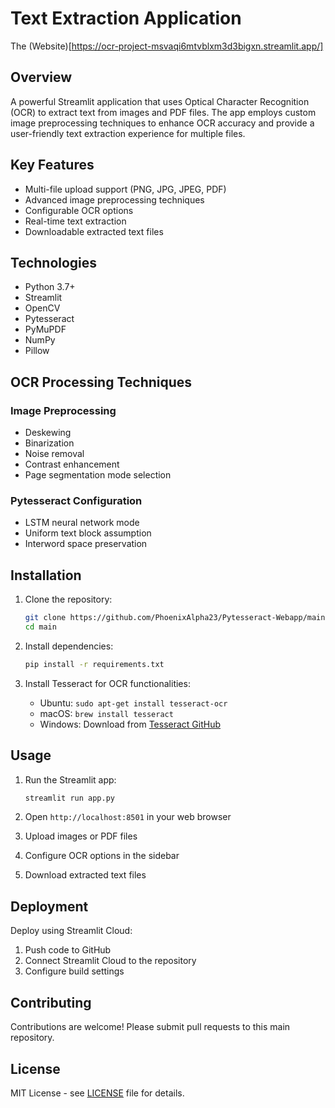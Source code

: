 # Text Extraction Application 
The (Website)[https://ocr-project-msvaqi6mtvblxm3d3bigxn.streamlit.app/]
## Overview

A powerful Streamlit application that uses Optical Character Recognition (OCR) to extract text from images and PDF files. The app employs custom image preprocessing techniques to enhance OCR accuracy and provide a user-friendly text extraction experience for multiple files.

## Key Features

- Multi-file upload support (PNG, JPG, JPEG, PDF)
- Advanced image preprocessing techniques
- Configurable OCR options
- Real-time text extraction
- Downloadable extracted text files

## Technologies

- Python 3.7+
- Streamlit
- OpenCV
- Pytesseract
- PyMuPDF
- NumPy
- Pillow

## OCR Processing Techniques

### Image Preprocessing
- Deskewing
- Binarization 
- Noise removal
- Contrast enhancement
- Page segmentation mode selection

### Pytesseract Configuration
- LSTM neural network mode
- Uniform text block assumption
- Interword space preservation

## Installation

1. Clone the repository:
   ```bash
   git clone https://github.com/PhoenixAlpha23/Pytesseract-Webapp/main
   cd main
   ```

2. Install dependencies:
   ```bash
   pip install -r requirements.txt
   ```

3. Install Tesseract for OCR functionalities:
   - Ubuntu: `sudo apt-get install tesseract-ocr`
   - macOS: `brew install tesseract`
   - Windows: Download from [Tesseract GitHub](https://github.com/UB-Mannheim/tesseract/wiki)

## Usage

1. Run the Streamlit app:
   ```bash
   streamlit run app.py
   ```

2. Open `http://localhost:8501` in your web browser

3. Upload images or PDF files

4. Configure OCR options in the sidebar

5. Download extracted text files

## Deployment

Deploy using Streamlit Cloud:
1. Push code to GitHub
2. Connect Streamlit Cloud to the repository
3. Configure build settings

## Contributing

Contributions are welcome! Please submit pull requests to this main repository.

## License

MIT License - see [LICENSE](LICENSE) file for details.
